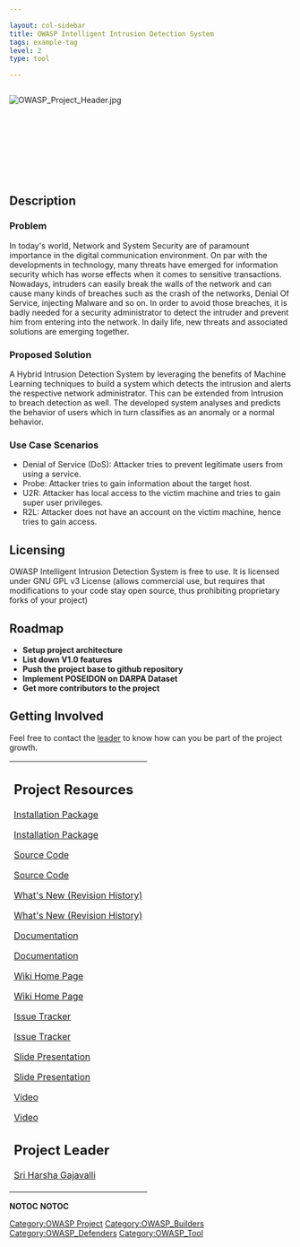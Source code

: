```yaml
---

layout: col-sidebar
title: OWASP Intelligent Intrusion Detection System
tags: example-tag
level: 2
type: tool

---
```

<div style="width:100%;height:160px;border:0,margin:0;overflow: hidden;">

![OWASP_Project_Header.jpg](OWASP_Project_Header.jpg
"OWASP_Project_Header.jpg")

</div>

<table>
<tbody>
<tr class="odd">
<h2 id="description">Description</h2>
<h3 id="problem">Problem</h3>
<p>In today's world, Network and System Security are of paramount importance in the digital communication environment. On par with the developments in technology, many threats have emerged for information security which has worse effects when it comes to sensitive transactions. Nowadays, intruders can easily break the walls of the network and can cause many kinds of breaches such as the crash of the networks, Denial Of Service, injecting Malware and so on. In order to avoid those breaches, it is badly needed for a security administrator to detect the intruder and prevent him from entering into the network. In daily life, new threats and associated solutions are emerging together.</p>
<h3 id="proposed_solution">Proposed Solution</h3>
<p>A Hybrid Intrusion Detection System by leveraging the benefits of Machine Learning techniques to build a system which detects the intrusion and alerts the respective network administrator. This can be extended from Intrusion to breach detection as well. The developed system analyses and predicts the behavior of users which in turn classifies as an anomaly or a normal behavior.</p>
<h3 id="use_case_scenarios">Use Case Scenarios</h3>
<ul>
<li>Denial of Service (DoS): Attacker tries to prevent legitimate users from using a service.</li>
<li>Probe: Attacker tries to gain information about the target host.</li>
<li>U2R: Attacker has local access to the victim machine and tries to gain super user privileges.</li>
<li>R2L: Attacker does not have an account on the victim machine, hence tries to gain access.</li>
</ul>
<h2 id="licensing">Licensing</h2>
<p>OWASP Intelligent Intrusion Detection System is free to use. It is licensed under GNU GPL v3 License (allows commercial use, but requires that modifications to your code stay open source, thus prohibiting proprietary forks of your project)</p>
<h2 id="roadmap">Roadmap</h2>
<p><strong></p>
<ul>
<li>Setup project architecture</li>
<li>List down V1.0 features
<li>Push the project base to github repository</li>
<li>Implement POSEIDON on DARPA Dataset</li>
<li>Get more contributors to the project</li>
</ul>
<p></strong></p>
<h2 id="getting_involved">Getting Involved</h2>
<p>Feel free to contact the <a href="mailto:sriharsha.g@owasp.org">leader</a> to know how can you be part of the project growth.</p></td>
<td><h2 id="project_resources">Project Resources</h2>
<p><a href="https://github.com/OWASP/Intelligent-Intrusion-Detection-System/">Installation Package</a></p>
<p><a href="https://github.com/OWASP/Intelligent-Intrusion-Detection-System/">Installation Package</a></p>
<p><a href="https://github.com/OWASP/Intelligent-Intrusion-Detection-System/">Source Code</a></p>
<p><a href="https://github.com/OWASP/Intelligent-Intrusion-Detection-System/">Source Code</a></p>
<p><a href="https://github.com/OWASP/Intelligent-Intrusion-Detection-System/">What's New (Revision History)</a></p>
<p><a href="https://github.com/OWASP/Intelligent-Intrusion-Detection-System/">What's New (Revision History)</a></p>
<p><a href="https://github.com/OWASP/Intelligent-Intrusion-Detection-System/">Documentation</a></p>
<p><a href="https://github.com/OWASP/Intelligent-Intrusion-Detection-System/">Documentation</a></p>
<p><a href="https://www.owasp.org/index.php/OWASP_Intelligent_Intrusion_Detection_System">Wiki Home Page</a></p>
<p><a href="https://www.owasp.org/index.php/OWASP_Intelligent_Intrusion_Detection_System">Wiki Home Page</a></p>
<p><a href="https://github.com/OWASP/Intelligent-Intrusion-Detection-System/">Issue Tracker</a></p>
<p><a href="https://github.com/OWASP/Intelligent-Intrusion-Detection-System/">Issue Tracker</a></p>
<p><a href="https://github.com/OWASP/Intelligent-Intrusion-Detection-System/">Slide Presentation</a></p>
<p><a href="https://github.com/OWASP/Intelligent-Intrusion-Detection-System/">Slide Presentation</a></p>
<p><a href="https://github.com/OWASP/Intelligent-Intrusion-Detection-System/">Video</a></p>
<p><a href="https://github.com/OWASP/Intelligent-Intrusion-Detection-System/">Video</a></p>
<h2 id="project_leader">Project Leader</h2>
<p><a href="mailto:sriharsha.g@owasp.org">Sri Harsha Gajavalli</a></p></td>
</tr>
</tr>
</tbody>
</tbody>
</table>
</table>


__NOTOC__ <headertabs />
__NOTOC__ <headertabs />


[Category:OWASP Project](Category:OWASP_Project "wikilink")
[Category:OWASP_Builders](Category:OWASP_Builders "wikilink")
[Category:OWASP_Defenders](Category:OWASP_Defenders "wikilink")
[Category:OWASP_Tool](Category:OWASP_Tool "wikilink")
